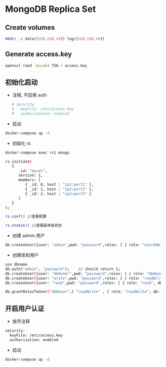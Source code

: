 # MongoDB Replica Set

## Create volumes

```sh
mkdir -p data/{rs1,rs2,rs3} log/{rs1,rs2,rs3}
```

## Generate access.key

```sh
openssl rand -base64 756 > access.key
```

## 初始化启动

- 注释, 不启用 auth

```sh
   # security:
   #   keyFile: /etc/access.key
   #   authorization: enabled
```

- 启动

```sh
docker-compose up -d
```

- 初始化 rs

```sh
docker-compose exec rs1 mongo

rs.initiate(
   {
      _id: "myset",
      version: 1,
      members: [
         { _id: 0, host : "ip1:port1" },
         { _id: 1, host : "ip2:port2" },
         { _id: 2, host : "ip3:port3" }
      ]
   }
);

rs.conf() //查看配置

rs.status() //查看副本级状态

```

- 创建 admin 用户

```sh
db.createUser({user: "admin",pwd: "password",roles: [ { role: "userAdminAnyDatabase", db: "admin" } ]});
```

- 创建库和用户

```sh
use dbname
db.auth("admin", "password");    // should return 1;
db.createUser({user: "dbOwner",pwd: "password",roles: [ { role: "dbOwner", db: "bt-node" } ]});
db.createUser({user: "write",pwd: "password",roles: [ { role: "readWrite", db: "bt-node" } ]});
db.createUser({user: "read",pwd: "password",roles: [ { role: "read", db: "bt-node" } ]});

db.grantRolesToUser("dbOwner",[ "readWrite" , { role: "readWrite", db: "bt-node" } ]);
```

## 开启用户认证

- 放开注释

```sh
security:
  keyFile: /etc/access.key
  authorization: enabled
```

- 启动

```sh
docker-compose up -d
```
